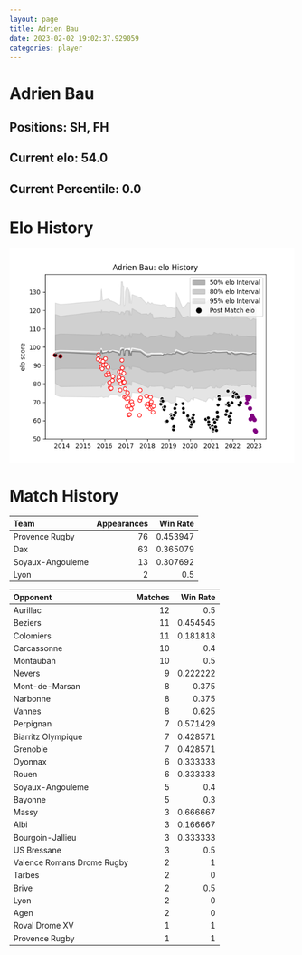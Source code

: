 ```yaml
---  
layout: page  
title: Adrien Bau  
date: 2023-02-02 19:02:37.929059  
categories: player  
---
```

# Adrien Bau

## Positions: SH, FH

## Current elo: 54.0

## Current Percentile: 0.0

# Elo History


![elo history](history_AdrienBau.png)
# Match History


| Team             |   Appearances |   Win Rate |
|:-----------------|--------------:|-----------:|
| Provence Rugby   |            76 |   0.453947 |
| Dax              |            63 |   0.365079 |
| Soyaux-Angouleme |            13 |   0.307692 |
| Lyon             |             2 |   0.5      |

| Opponent                   |   Matches |   Win Rate |
|:---------------------------|----------:|-----------:|
| Aurillac                   |        12 |   0.5      |
| Beziers                    |        11 |   0.454545 |
| Colomiers                  |        11 |   0.181818 |
| Carcassonne                |        10 |   0.4      |
| Montauban                  |        10 |   0.5      |
| Nevers                     |         9 |   0.222222 |
| Mont-de-Marsan             |         8 |   0.375    |
| Narbonne                   |         8 |   0.375    |
| Vannes                     |         8 |   0.625    |
| Perpignan                  |         7 |   0.571429 |
| Biarritz Olympique         |         7 |   0.428571 |
| Grenoble                   |         7 |   0.428571 |
| Oyonnax                    |         6 |   0.333333 |
| Rouen                      |         6 |   0.333333 |
| Soyaux-Angouleme           |         5 |   0.4      |
| Bayonne                    |         5 |   0.3      |
| Massy                      |         3 |   0.666667 |
| Albi                       |         3 |   0.166667 |
| Bourgoin-Jallieu           |         3 |   0.333333 |
| US Bressane                |         3 |   0.5      |
| Valence Romans Drome Rugby |         2 |   1        |
| Tarbes                     |         2 |   0        |
| Brive                      |         2 |   0.5      |
| Lyon                       |         2 |   0        |
| Agen                       |         2 |   0        |
| Roval Drome XV             |         1 |   1        |
| Provence Rugby             |         1 |   1        |